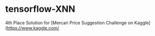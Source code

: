 # tensorflow-XNN

4th Place Solution for [Mercari Price Suggestion Challenge on Kaggle](https://www.kaggle.com/